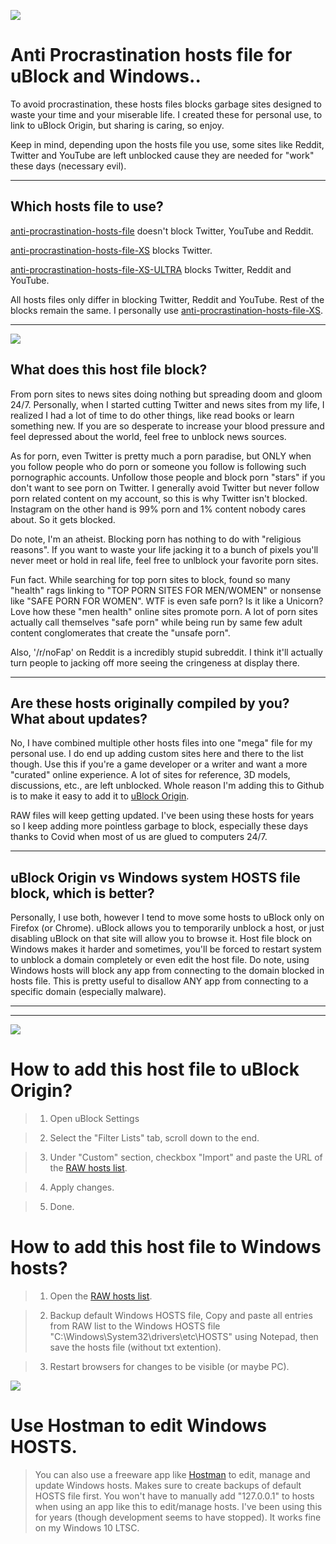 ![](https://i.imgur.com/ieoKc6P.png)

# Anti Procrastination hosts file for uBlock and Windows..
To avoid procrastination, these hosts files blocks garbage sites designed to waste your time and your miserable life. I created these for personal use, to link to uBlock Origin, but sharing is caring, so enjoy. 

Keep in mind, depending upon the hosts file you use, some sites like Reddit, Twitter and YouTube are left unblocked cause they are needed for "work" these days (necessary evil).

---

## Which hosts file to use?
[anti-procrastination-hosts-file](https://raw.githubusercontent.com/zero5zero6zero7/anti-procrastination-hosts-file/main/anti-procrastination-hosts-file) doesn't block Twitter, YouTube and Reddit.

[anti-procrastination-hosts-file-XS](https://raw.githubusercontent.com/zero5zero6zero7/anti-procrastination-hosts-file/main/anti-procrastination-hosts-file-XS) blocks Twitter.

[anti-procrastination-hosts-file-XS-ULTRA](https://raw.githubusercontent.com/zero5zero6zero7/anti-procrastination-hosts-file/main/anti-procrastination-hosts-file-XS-ULTRA) blocks Twitter, Reddit and YouTube.

All hosts files only differ in blocking Twitter, Reddit and YouTube. Rest of the blocks remain the same. I personally use [anti-procrastination-hosts-file-XS](https://raw.githubusercontent.com/zero5zero6zero7/anti-procrastination-hosts-file/main/anti-procrastination-hosts-file-XS).


---

![](https://i.imgur.com/umWrvz7.png)

## What does this host file block?
From porn sites to news sites doing nothing but spreading doom and gloom 24/7. Personally, when I started cutting Twitter and news sites from my life, I realized I had a lot of time to do other things, like read books or learn something new. If you are so desperate to increase your blood pressure and feel depressed about the world, feel free to unblock news sources.

As for porn, even Twitter is pretty much a porn paradise, but ONLY when you follow people who do porn or someone you follow is following such pornographic accounts. Unfollow those people and block porn "stars" if you don't want to see porn on Twitter. I generally avoid Twitter but never follow porn related content on my account, so this is why Twitter isn't blocked. Instagram on the other hand is 99% porn and 1% content nobody cares about. So it gets blocked.

Do note, I'm an atheist. Blocking porn has nothing to do with "religious reasons". If you want to waste your life jacking it to a bunch of pixels you'll never meet or hold in real life, feel free to unlblock your favorite porn sites.

Fun fact. While searching for top porn sites to block, found so many "health" rags linking to "TOP PORN SITES FOR MEN/WOMEN" or nonsense like "SAFE PORN FOR WOMEN". WTF is even safe porn? Is it like a Unicorn? Love how these "men health" online sites promote porn. A lot of porn sites actually call themselves "safe porn" while being run by same few adult content conglomerates that create the "unsafe porn". 

Also, '/r/noFap' on Reddit is a incredibly stupid subreddit. I think it'll actually turn people to jacking off more seeing the cringeness at display there.

---

## Are these hosts originally compiled by you? What about updates?
No, I have combined multiple other hosts files into one "mega" file for my personal use. I do end up adding custom sites here and there to the list though. Use this if you're a game developer or a writer and want a more "curated" online experience. A lot of sites for reference, 3D models, discussions, etc., are left unblocked. Whole reason I'm adding this to Github is to make it easy to add it to [uBlock Origin](https://github.com/gorhill/uBlock#ublock-origin).

RAW files will keep getting updated. I've been using these hosts for years so I keep adding more pointless garbage to block, especially these days thanks to Covid when most of us are glued to computers 24/7.


---

## uBlock Origin vs Windows system HOSTS file block, which is better?
Personally, I use both, however I tend to move some hosts to uBlock only on Firefox (or Chrome). uBlock allows you to temporarily unblock a host, or just disabling uBlock on that site will allow you to browse it. Host file block on Windows makes it harder and sometimes, you'll be forced to restart system to unblock a domain completely or even edit the host file. Do note, using Windows hosts will block any app from connecting to the domain blocked in hosts file. This is pretty useful to disallow ANY app from connecting to a specific domain (especially malware).


---
---

![](https://i.imgur.com/RM65VMC.png)

# How to add this host file to uBlock Origin?

>1. Open uBlock Settings

>2. Select the "Filter Lists" tab, scroll down to the end.

>3. Under "Custom" section, checkbox "Import" and paste the URL of the [RAW hosts list](https://raw.githubusercontent.com/zero5zero6zero7/anti-procrastination-hosts-file/main/anti-procrastination-hosts-file).

>4. Apply changes.

>5. Done.



# How to add this host file to Windows hosts?
>1. Open the [RAW hosts list](https://raw.githubusercontent.com/zero5zero6zero7/anti-procrastination-hosts-file/main/anti-procrastination-hosts-file).

>2. Backup default Windows HOSTS file, Copy and paste all entries from RAW list to the Windows HOSTS file "C:\Windows\System32\drivers\etc\HOSTS" using Notepad, then save the hosts file (without txt extention).
 
>3. Restart browsers for changes to be visible (or maybe PC).


![](https://i.imgur.com/uQtm5Kh.png)

# Use Hostman to edit Windows HOSTS.
>You can also use a freeware app like [Hostman](https://www.abelhadigital.com/hostsman/) to edit, manage and update Windows hosts. Makes sure to create backups of default HOSTS file first. You won't have to manually add "127.0.0.1" to hosts when using an app like this to edit/manage hosts. I've been using this for years (though development seems to have stopped). It works fine on my Windows 10 LTSC.

